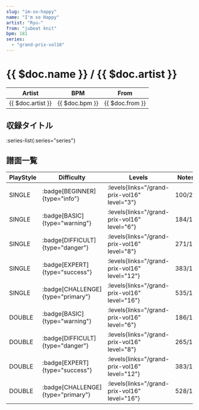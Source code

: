 ```yaml
---
slug: "im-so-happy"
name: "I'm so Happy"
artist: "Ryu☆"
from: "jubeat knit"
bpm: 181
series:
  - "grand-prix-vol16"
---
```


# {{ $doc.name }} / {{ $doc.artist }}

|Artist|BPM|From|
|------|---|----|
|{{ $doc.artist }}|{{ $doc.bpm }}|{{ $doc.from }}|

## 収録タイトル

:series-list{:series="series"}

## 譜面一覧

|PlayStyle|Difficulty|Levels|Notes|Movie|
|---------|----------|------|-----|-----|
|SINGLE| :badge[BEGINNER]{type="info"}| :levels{links="/grand-prix-vol16" level="3"}|100/2||
|SINGLE| :badge[BASIC]{type="warning"}| :levels{links="/grand-prix-vol16" level="6"}|184/15||
|SINGLE| :badge[DIFFICULT]{type="danger"}| :levels{links="/grand-prix-vol16" level="8"}|271/11||
|SINGLE| :badge[EXPERT]{type="success"}| :levels{links="/grand-prix-vol16" level="12"}|383/17||
|SINGLE| :badge[CHALLENGE]{type="primary"}| :levels{links="/grand-prix-vol16" level="16"}|535/16||
|DOUBLE| :badge[BASIC]{type="warning"}| :levels{links="/grand-prix-vol16" level="6"}|186/15||
|DOUBLE| :badge[DIFFICULT]{type="danger"}| :levels{links="/grand-prix-vol16" level="8"}|265/11||
|DOUBLE| :badge[EXPERT]{type="success"}| :levels{links="/grand-prix-vol16" level="12"}|383/16||
|DOUBLE| :badge[CHALLENGE]{type="primary"}| :levels{links="/grand-prix-vol16" level="16"}|528/16||
